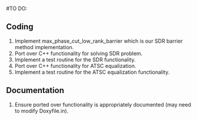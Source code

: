 #TO DO:

## Coding
1. Implement max_phase_cut_low_rank_barrier which is our SDR barrier method
implementation.
1. Port over C++ functionality for solving SDR problem.
1. Implement a test routine for the SDR functionality.
1. Port over C++ functionality for ATSC equalization.
1. Implement a test routine for the ATSC equalization functionality.

## Documentation
1. Ensure ported over functionality is appropriately documented (may need to modify Doxyfile.in).
